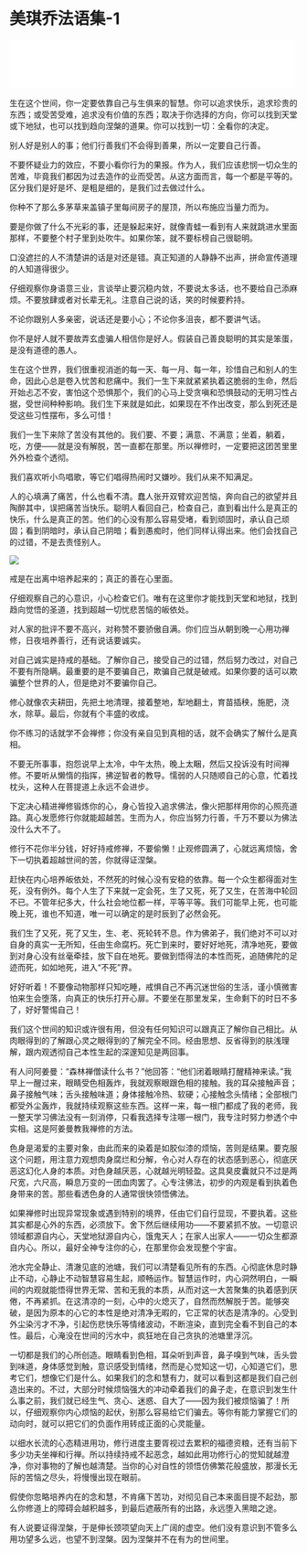 # 美琪乔法语集-1
<iframe frameborder="0" marginwidth="0" marginheight="0" width=500 height=86 src="./mp3/5-0.mp3"></iframe>

生在这个世间，你一定要依靠自己与生俱来的智慧。你可以追求快乐，追求珍贵的东西；或受苦受难，追求没有价值的东西；取决于你选择的方向，你可以找到天堂或下地狱，也可以找到趋向涅槃的道果。你可以找到一切：全看你的决定。

别人好是别人的事；他们行善我们不会得到善果，所以一定要自己行善。

不要怀疑业力的效应，不要小看你行为的果报。作为人，我们应该悲悯一切众生的苦难，毕竟我们都因为过去造作的业而受苦。从这方面而言，每一个都是平等的。区分我们是好是坏、是粗是细的，是我们过去做过什么。

你种不了那么多茅草来盖镇子里每间房子的屋顶，所以布施应当量力而为。

要是你做了什么不光彩的事，还是躲起来好，就像青蛙一看到有人来就跳进水里面那样，不要整个村子里到处吹牛。如果你笨，就不要标榜自己很聪明。

口没遮拦的人不清楚讲的话是对还是错。真正知道的人静静不出声，拼命宣传道理的人知道得很少。

仔细观察你身语意三业，言谈举止要沉稳内敛，不要说太多话，也不要给自己添麻烦。不要放肆或者对长辈无礼。注意自己说的话，笑的时候要矜持。

不论你跟别人多亲密，说话还是要小心；不论你多沮丧，都不要讲气话。

你不是好人就不要故弄玄虚骗人相信你是好人。假装自己善良聪明的其实是笨蛋，是没有道德的愚人。

生在这个世界，我们很重视消逝的每一天、每一月、每一年，珍惜自己和别人的生命，因此心总是卷入忧苦和悲痛中。我们一生下来就紧紧执着这脆弱的生命，然后开始忐忑不安，害怕这个恐惧那个，我们的心马上受贪嗔和恐惧鼓动的无明习性占据，受世间种种影响。我们生下来就是如此，如果现在不作出改变，那么到死还是受这些习性摆布，多么可惜！

我们一生下来除了苦没有其他的。我们要、不要；满意、不满意；坐着，躺着，吃，方便——就是没有解脱，苦一直都在那里。所以禅修时，一定要把这团苦里里外外检查个透彻。

我们喜欢听小鸟唱歌，等它们唱得热闹时又嫌吵。我们从来不知满足。

人的心填满了痛苦，什么也看不清。蠢人张开双臂欢迎苦恼，奔向自己的欲望并且陶醉其中，误把痛苦当快乐。聪明人看回自己，检查自己，直到看出什么是真正的快乐，什么是真正的苦。他们的心没有那么容易受堵，看到顽固时，承认自己顽固；看到阴暗时，承认自己阴暗；看到愚痴时，他们同样认得出来。他们会找自己的过错，不是去责怪别人。

![](./img/5-0.webp)

戒是在出离中培养起来的；真正的善在心里面。

仔细观察自己的心意识，小心检查它们。唯有在这里你才能找到天堂和地狱，找到趋向觉悟的圣道，找到超越一切忧悲苦恼的皈依处。

对人家的批评不要不高兴，对称赞不要骄傲自满。你们应当从朝到晚一心用功禅修，日夜培养善行，还有说话要诚实。

对自己诚实是持戒的基础。了解你自己，接受自己的过错，然后努力改过，对自己不要有所隐瞒。最重要的是不要骗自己，欺骗自己就是破戒。如果你要的话可以欺骗整个世界的人，但是绝对不要骗你自己。

修心就像农夫耕田，先把土地清理，接着整地，犁地翻土，育苗插秧，施肥，浇水，除草。最后，你就有个丰盛的收成。

你不练习的话就学不会禅修；你没有亲自见到真相的话，就不会确实了解什么是真相。

不要无所事事，抱怨说早上太冷，中午太热，晚上太睏，然后又投诉没有时间禅修。不要听从懒惰的指挥，拂逆智者的教导。懦弱的人只随顺自己的心意，忙着找枕头，这种人在菩提道上永远不会进步。

下定决心精进禅修锻炼你的心，身心皆投入追求佛法，像火把那样用你的心照亮道路。真心发愿修行你就能超越苦。生而为人，你应当努力行善，千万不要以为佛法没什么大不了。

修行不花你半分钱，好好持戒修禅，不要偷懒！止观修圆满了，心就远离烦恼，舍下一切执着超越世间的苦，你就得证涅槃。

赶快在内心培养皈依处，不然死的时候心没有安稳的依靠。每一个众生都得面对生死，没有例外。每个人生了下来就一定会死，生了又死，死了又生，在苦海中轮回不已。不管年纪多大，什么社会地位都一样，平等平等。我们可能早上死，也可能晚上死，谁也不知道，唯一可以确定的是时辰到了必然会死。

我们生了又死，死了又生，生、老、死轮转不息。作为佛弟子，我们绝对不可以对自身的真实一无所知，任由生命腐朽。死亡到来时，要好好地死，清净地死，要做到对身心没有丝毫牵挂，放下自在地死。要做到悟得法的本性而死，追随佛陀的足迹而死，如如地死，进入“不死”界。

好好听着！不要像动物那样只知吃睡，戒惧自己不再沉迷世俗的生活，谨小慎微害怕来生会堕落，向真正的快乐打开心扉。不要坐在那里发呆，生命剩下的时日不多了，好好警惕自己！

我们这个世间的知识或许很有用，但没有任何知识可以跟真正了解你自己相比。从肉眼得到的了解跟心灵之眼得到的了解完全不同。经由思想、反省得到的肤浅理解，跟内观透彻自己本性生起的深邃知见是两回事。

有人问阿姜曼：“森林禅僧读什么书？”他回答：“他们闭着眼睛打醒精神来读。”我早上一醒过来，眼睛受色相轰炸，我就观察眼跟色相的接触。我的耳朵接触声音；鼻子接触气味；舌头接触味道；身体接触冷热、软硬；心接触念头情绪；全部根门都受外尘轰炸，我就持续观察这些东西。这样一来，每一根门都成了我的老师，我一整天学习佛法没有一刻消停，只看我选择专注哪一根门，我专注时努力参透个中实相。这是阿姜曼教我禅修的方法。

色身是渴爱的主要对象，由此而来的染着是如胶似漆的烦恼，苦则是结果。要克服这个问题，用注意力观想肉身腐烂和分解，令心对人存在的状态感到恶心，彻底厌恶这幻化人身的本质。对色身越厌恶，心就越光明轻盈。这具臭皮囊就只不过是两尺宽，六尺高，瞬息万变的一团血肉罢了。心专注佛法，初步的内观是看到执着色身带来的苦。那些看透色身的人通常很快领悟佛法。

如果禅修时出现异常现象或遇到特别的境界，任由它们自行显现，不要执着。这些其实都是心外的东西，必须放下。舍下然后继续用功——不要紧抓不放。一切意识领域都源自内心，天堂地狱源自内心，饿鬼天人；在家人出家人——一切众生都源自内心。所以，最好全神专注你的心，在那里你会发现整个宇宙。

池水完全静止、清澈见底的池塘，我们可以清楚看见所有的东西。心彻底休息时静止不动，心静止不动智慧容易生起，顺畅运作。智慧运作时，内心洞然明白，一瞬间的内观就能悟得世界无常、苦和无我的本质，从而对这一大苦聚集的执着感到厌倦，不再紧抓。在这清凉的一刻，心中的火熄灭了，自然而然解脱于苦。能够突破，是因为原本的心它的本性是绝对清净无暇的，它正常的状态是清净的。心受到外尘染污才不净，引起伤悲快乐等情绪波动，不断渲染，直到完全看不到自己的本性。最后，心淹没在世间的污水中，疯狂地在自己贪执的池塘里浮沉。

一切都是我们的心所创造。眼睛看到色相，耳朵听到声音，鼻子嗅到气味，舌头尝到味道，身体感觉到触，意识感受到情绪，然而是心觉知这一切，心知道它们，思考它们，想像它们是什么。如果我们的念和慧有力，就可以看到这都是我们自己创造出来的。不过，大部分时候烦恼强大的冲动牵着我们的鼻子走，在意识到发生什么事之前，我们就已经生气、贪心、迷惑、自大了——因为我们被烦恼骗了！所以，仔细观察你内心烦恼的起伏，别那么容易给它们骗去。等你有能力掌握它们的动向时，就可以把它们的负面作用转成正面的心灵能量。

以细水长流的心态精进用功，修行进度主要胥视过去累积的福德资粮，还有当前下多少功夫坐禅和行禅。所以持续持戒不起恶念，越如此用功修行心的觉知就越澄净，你对事物的了解也越清楚。当你的心对自性的领悟仿佛繁花般盛放，那漫长无际的苦恼之尽头，将慢慢出现在眼前。

假使你忽略培养内在的念和慧，不肯痛下苦功，对彻见自己本来面目提不起劲，那么你修道上的障碍会越积越多，到最后遮蔽所有的出路，永远堕入黑暗之途。

有人说要证得涅槃，于是伸长颈项望向天上广阔的虚空。他们没有意识到不管多么用功望多么远，也望不到涅槃。因为涅槃并不在有为的世间里。

